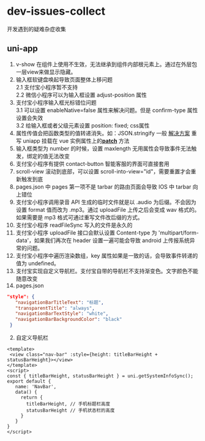 # dev-issues-collect
开发遇到的疑难杂症收集

## uni-app
1. v-show 在组件上使用不生效，无法继承到组件内部根元素上。通过在外层包一层view来做显示隐藏。
2. 输入框软键盘唤起导致页面整体上移问题<br/>
  2.1 支付宝小程序暂不支持<br/>
  2.2 微信小程序可以为输入框设置 adjust-position 属性
3. 支付宝小程序输入框光标错位问题<br/>
  3.1 可以设置 enableNative=false 属性来解决问题。但是 confirm-type 属性设置会失效<br/>
  3.2 给输入框或者父级元素设置 position: fixed; css属性<br/>
4. 属性传值会把函数类型的值转递消失。如：JSON.stringify 一般 [解决方案](https://github.com/dcloudio/uni-app/issues/1522) 重写 uniapp 挂载在 vue 实例属性上的[__patch__](https://github1s.com/dcloudio/uni-app/blob/HEAD/packages/vue-cli-plugin-uni/packages/mp-vue/dist/mp.runtime.esm.js#L5428) 方法
5. 输入框类型为 number 的时候，设置 maxlength 无用属性会导致事件无法触发，绑定的值无法改变
6. 支付宝小程序有提供 contact-button 智能客服的界面可直接套用
7. scroll-view 滚动到底部，可以设置 scroll-into-view="id"，需要重置才会重新触发到底
8. pages.json 中 pages 第一项不是 tarbar 的路由页面会导致 IOS 中 tarbar 向上错位
9. 支付宝小程序调用录音 API 生成的临时文件就是以 .audio 为后缀。不会因为设置 format 值而改为 .mp3。通过 uploadFile 上传之后会变成 wav 格式的。如果需要是 mp3 格式可通过重写文件改后缀的方式。
10. 支付宝小程序 readFileSync 写入的文件是永久的
11. 支付宝小程序 uploadFile 接口会默认设置 Content-type 为 'multipart/form-data'，如果我们再次在 header 设置一遍可能会导致 android 上传报系统异常的问题。
12. 支付宝小程序中遍历渲染数组，key 属性如果是一致的话，会导致事件转递的值为 undefined。
13. 支付宝实现自定义导航栏。支付宝自带的导航栏不支持渐变色。文字颜色不能随意改变
  1. pages.json
   ```json
   "style": {
      "navigationBarTitleText": "标题",
      "transparentTitle": "always",
      "navigationBarTextStyle": "white",
      "navigationBarBackgroundColor": "black"
    }
   ```
   2. 自定义导航栏
   ```vue
   <template>
    <view class="nav-bar" :style={height: titleBarHeight + statusBarHeight}></view>
   </template>
   <script>
   const { titleBarHeight, statusBarHeight } = uni.getSystemInfoSync();
   export default {
      name: 'NavBar',
      data() {
        return {
          titleBarHeight, // 手机标题栏高度
          statusBarHeight // 手机状态栏的高度
        }
      }
   }
   </script>
   ```
